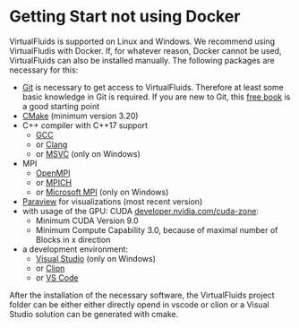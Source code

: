 # Getting Start not using Docker

VirtualFluids is supported on Linux and Windows.
We recommend using VirtualFludis with Docker. If, for whatever reason, Docker cannot be used, VirtualFluids can also be installed manually. The following packages are necessary for this:

- [Git](https://git-scm.com/) is necessary to get access to VirtualFluids. Therefore at least some basic knowledge in Git is required. If you are new to Git, this [free book](https://git-scm.com/book/en/v2) is a good starting point
- [CMake](https://cmake.org/) (minimum version 3.20)
- C++ compiler with C++17 support
    - [GCC](https://gcc.gnu.org/)
    - or [Clang](https://clang.llvm.org/)
    - or [MSVC](https://visualstudio.microsoft.com/de/vs/features/cplusplus/) (only on Windows)
- MPI
    - [OpenMPI](https://www.open-mpi.org/)
    - or [MPICH](https://www.mpich.org/)
    - or [Microsoft MPI](https://docs.microsoft.com/en-us/message-passing-interface/microsoft-mpi) (only on Windows)
- [Paraview](https://www.paraview.org/) for visualizations (most recent version)
 - with usage of the GPU: CUDA [developer.nvidia.com/cuda-zone](https://developer.nvidia.com/cuda-zone):
    * Minimum CUDA Version 9.0
    * Minimum Compute Capability 3.0, because of maximal number of Blocks in x direction
- a development environment:
    * [Visual Studio](https://visualstudio.microsoft.com/de/vs/features/cplusplus/) (only on Windows)
    * or [Clion](https://www.jetbrains.com/de-de/clion/)
    * or [VS Code](https://code.visualstudio.com/)

After the installation of the necessary software, the VirtualFluids project folder can be either either directly opend in vscode or clion or a Visual Studio solution can be generated with cmake.

